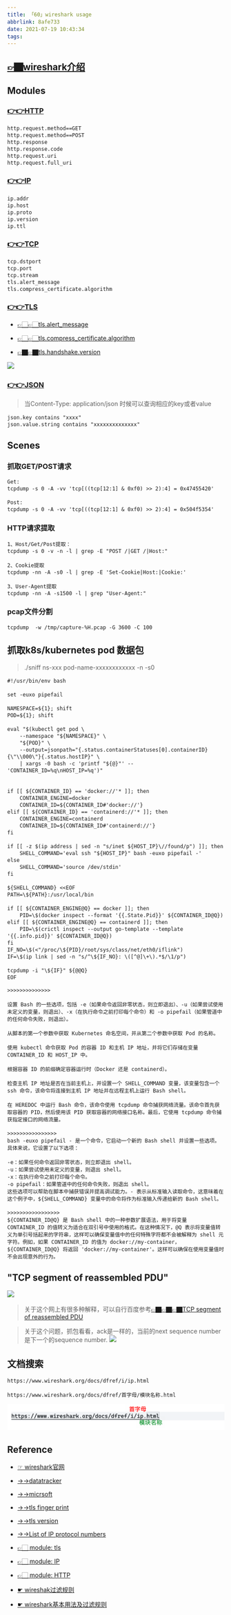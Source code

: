 ```yaml
---
title: 「60」wireshark usage
abbrlink: 8afe733
date: 2021-07-19 10:43:34
tags:
---
```


<!--more-->

## [👉🏿wireshark介绍](https://baike.baidu.com/item/Wireshark/10876564)

## Modules

### [👉👉HTTP](https://www.wireshark.org/docs/dfref/h/http.html)

```
http.request.method==GET
http.request.method==POST
http.response
http.response.code
http.request.uri
http.request.full_uri
```

### [👉👉IP](https://www.wireshark.org/docs/dfref/i/ip.html)

```
ip.addr
ip.host
ip.proto
ip.version
ip.ttl
```

### [👉👉TCP](https://www.wireshark.org/docs/dfref/t/tcp.html)



```
tcp.dstport
tcp.port
tcp.stream
tls.alert_message
tls.compress_certificate.algorithm
```


### [👉👉TLS](https://www.wireshark.org/docs/dfref/t/tls.html)

* [👉🏻👉🏻tls.alert_message](https://datatracker.ietf.org/doc/html/rfc5246#appendix-A.3)

* [👉🏻👉🏻tls.compress_certificate.algorithm](https://datatracker.ietf.org/doc/html/rfc5246#section-7.4.1.4.1)

* [👉🏿👉🏿tls.handshake.version](https://tlsfingerprint.io/top/versions)

![](https://raw.githubusercontent.com/crab21/Images/master/clipboard_20210720_052921.png)

### [👉👉JSON](https://www.wireshark.org/docs/dfref/j/json.html)

> 当Content-Type: application/json  时候可以查询相应的key或者value

```
json.key contains "xxxx"
json.value.string contains "xxxxxxxxxxxxxx"
```

## Scenes

### 抓取GET/POST请求

```
Get:
tcpdump -s 0 -A -vv 'tcp[((tcp[12:1] & 0xf0) >> 2):4] = 0x47455420'

Post:
tcpdump -s 0 -A -vv 'tcp[((tcp[12:1] & 0xf0) >> 2):4] = 0x504f5354'

```

### HTTP请求提取

```
1、Host/Get/Post提取：
tcpdump -s 0 -v -n -l | grep -E "POST /|GET /|Host:"

2、Cookie提取
tcpdump -nn -A -s0 -l | grep -E 'Set-Cookie|Host:|Cookie:'

3、User-Agent提取
tcpdump -nn -A -s1500 -l | grep "User-Agent:"
```

### pcap文件分割

```
tcpdump  -w /tmp/capture-%H.pcap -G 3600 -C 100
```


## 抓取k8s/kubernetes pod 数据包

> ./sniff ns-xxx pod-name-xxxxxxxxxxxx -n -s0 

```shell
#!/usr/bin/env bash

set -euxo pipefail

NAMESPACE=${1}; shift
POD=${1}; shift

eval "$(kubectl get pod \
    --namespace "${NAMESPACE}" \
    "${POD}" \
    --output=jsonpath="{.status.containerStatuses[0].containerID}{\"\\000\"}{.status.hostIP}" \
    | xargs -0 bash -c 'printf "${@}"' -- 'CONTAINER_ID=%q\nHOST_IP=%q')"


if [[ ${CONTAINER_ID} == 'docker://'* ]]; then
    CONTAINER_ENGINE=docker
    CONTAINER_ID=${CONTAINER_ID#'docker://'}
elif [[ ${CONTAINER_ID} == 'containerd://'* ]]; then
    CONTAINER_ENGINE=containerd
    CONTAINER_ID=${CONTAINER_ID#'containerd://'}
fi

if [[ -z $(ip address | sed -n "s/inet ${HOST_IP}\//found/p") ]]; then
    SHELL_COMMAND='eval ssh "${HOST_IP}" bash -euxo pipefail -'
else
    SHELL_COMMAND='source /dev/stdin'
fi

${SHELL_COMMAND} <<EOF
PATH=\${PATH}:/usr/local/bin

if [[ ${CONTAINER_ENGINE@Q} == docker ]]; then
    PID=\$(docker inspect --format '{{.State.Pid}}' ${CONTAINER_ID@Q})
elif [[ ${CONTAINER_ENGINE@Q} == containerd ]]; then
    PID=\$(crictl inspect --output go-template --template '{{.info.pid}}' ${CONTAINER_ID@Q})
fi
IF_NO=\$(<"/proc/\${PID}/root/sys/class/net/eth0/iflink")
IF=\$(ip link | sed -n "s/^\${IF_NO}: \([^@]\+\).*$/\1/p")

tcpdump -i "\${IF}" ${@@Q}
EOF
```

```
>>>>>>>>>>>>>>

设置 Bash 的一些选项，包括 -e（如果命令返回非零状态，则立即退出）、-u（如果尝试使用未定义的变量，则退出）、-x（在执行命令之前打印每个命令）和 -o pipefail（如果管道中的任何命令失败，则退出）。

从脚本的第一个参数中获取 Kubernetes 命名空间，并从第二个参数中获取 Pod 的名称。

使用 kubectl 命令获取 Pod 的容器 ID 和主机 IP 地址，并将它们存储在变量 CONTAINER_ID 和 HOST_IP 中。

根据容器 ID 的前缀确定容器运行时（Docker 还是 containerd）。

检查主机 IP 地址是否在当前主机上，并设置一个 SHELL_COMMAND 变量，该变量包含一个 ssh 命令，该命令将连接到主机 IP 地址并在远程主机上运行 Bash shell。

在 HEREDOC 中运行 Bash 命令，该命令使用 tcpdump 命令捕获网络流量。该命令首先获取容器的 PID，然后使用该 PID 获取容器的网络接口名称。最后，它使用 tcpdump 命令捕获指定接口的网络流量。

>>>>>>>>>>>>>>>>
bash -euxo pipefail - 是一个命令，它启动一个新的 Bash shell 并设置一些选项。具体来说，它设置了以下选项：

-e：如果任何命令返回非零状态，则立即退出 shell。
-u：如果尝试使用未定义的变量，则退出 shell。
-x：在执行命令之前打印每个命令。
-o pipefail：如果管道中的任何命令失败，则退出 shell。
这些选项可以帮助在脚本中捕获错误并提高调试能力。- 表示从标准输入读取命令，这意味着在这个例子中，${SHELL_COMMAND} 变量中的命令将作为标准输入传递给新的 Bash shell。

>>>>>>>>>>>>>>>>>
${CONTAINER_ID@Q} 是 Bash shell 中的一种参数扩展语法，用于将变量 CONTAINER_ID 的值转义为适合在双引号中使用的格式。在这种情况下，@Q 表示将变量值转义为单引号括起来的字符串，这样可以确保变量值中的任何特殊字符都不会被解释为 shell 元字符。例如，如果 CONTAINER_ID 的值为 docker://my-container，${CONTAINER_ID@Q} 将返回 'docker://my-container'。这样可以确保在使用变量值时不会出现意外的行为。

```

## "TCP segment of reassembled PDU"

![](https://raw.githubusercontent.com/crab21/Images/master/clipboard_20210720_040500.png)

>关于这个网上有很多种解释，可以自行百度参考[👉🏿👉🏿👉🏿TCP segment of reassembled PDU](https://www.google.com.hk/search?newwindow=1&lei=oHX2YOmaPMiFr7wPj76ViAg&q=tcp%20segment%20of%20a%20reassembled%20pdu%E5%8E%9F%E5%9B%A0&ved=2ahUKEwjp6v7iivHxAhXIwosBHQ9fBYEQsKwBKAF6BAgwEAI&biw=2560&bih=1253)

>关于这个问题，抓包看看，ack是一样的，当前的next sequence number是下一个的sequence number.
![](https://raw.githubusercontent.com/crab21/Images/master/clipboard_20210720_041222.png)


## 文档搜索

```
https://www.wireshark.org/docs/dfref/i/ip.html

https://www.wireshark.org/docs/dfref/首字母/模块名称.html
```

![](https://raw.githubusercontent.com/crab21/Images/master/2023/2023-03-21-22-24-33-ba663d3325437c7db78b614a272736a1-202303212224542-bfcff9.png)

## Reference

* [☞ wireshark官网](https://www.wireshark.org/)

* [→→datatracker](https://datatracker.ietf.org/doc/html/rfc5246#section-7.3)

* [→→micrsoft](https://techcommunity.microsoft.com/t5/iis-support-blog/ssl-tls-alert-protocol-and-the-alert-codes/ba-p/377132)

* [→→tls finger print](https://tlsfingerprint.io/top/versions)
* [→→tls version](https://tlsfingerprint.io/top/versions)
* [→→List of IP protocol numbers](https://en.wikipedia.org/wiki/List_of_IP_protocol_numbers)

* [👉🏻 module: tls](https://www.wireshark.org/docs/dfref/t/tls.html)
* [👉🏻 module: IP](https://www.wireshark.org/docs/dfref/i/ip.html)
* [👉🏻 module: HTTP](https://www.wireshark.org/docs/dfref/h/http.html)

* [☛ wireshak过滤规则](https://www.cnblogs.com/v1vvwv/p/Wireshark-filtering-rules.html)

* [☛ wireshark基本用法及过滤规则](https://www.jianshu.com/p/d4d7ad6cc95f)



